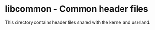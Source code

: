 libcommon - Common header files
===============================

This directory contains header files shared with the kernel and userland.
